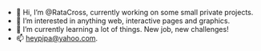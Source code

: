 - 👋 Hi, I’m @RataCross, currently working on some small private projects.
- 👀 I’m interested in anything web, interactive pages and graphics.
- 🌱 I’m currently learning a lot of things. New job, new challenges!
- 📫 heypipa@yahoo.com.

<!---
RataCross/RataCross is a ✨ special ✨ repository because its `README.md` (this file) appears on your GitHub profile.
You can click the Preview link to take a look at your changes.
--->
